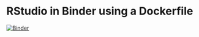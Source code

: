 # RStudio in Binder using a Dockerfile

[![Binder](https://mybinder.org/badge_logo.svg)](https://mybinder.org/v2/gh/filipematias23/Teste.git/master?urlpath=rstudio)
